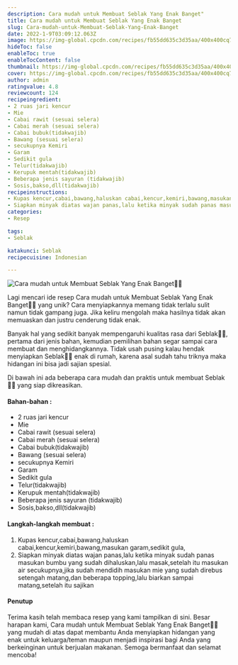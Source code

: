 ```yaml
---
description: Cara mudah untuk Membuat Seblak Yang Enak Banget"
title: Cara mudah untuk Membuat Seblak Yang Enak Banget
slug: Cara-mudah-untuk-Membuat-Seblak-Yang-Enak-Banget
date: 2022-1-9T03:09:12.063Z
image: https://img-global.cpcdn.com/recipes/fb55dd635c3d35aa/400x400cq70/photo.jpg
hideToc: false
enableToc: true
enableTocContent: false
thumbnail: https://img-global.cpcdn.com/recipes/fb55dd635c3d35aa/400x400cq70/photo.jpg
cover: https://img-global.cpcdn.com/recipes/fb55dd635c3d35aa/400x400cq70/photo.jpg
author: admin
ratingvalue: 4.8
reviewcount: 124
recipeingredient:
- 2 ruas jari kencur
- Mie
- Cabai rawit (sesuai selera)
- Cabai merah (sesuai selera)
- Cabai bubuk(tidakwajib)
- Bawang (sesuai selera)
- secukupnya Kemiri
- Garam
- Sedikit gula
- Telur(tidakwajib)
- Kerupuk mentah(tidakwajib)
- Beberapa jenis sayuran (tidakwajib)
- Sosis,bakso,dll(tidakwajib)
recipeinstructions:
- Kupas kencur,cabai,bawang,haluskan cabai,kencur,kemiri,bawang,masukan garam,sedikit gula,
- Siapkan minyak diatas wajan panas,lalu ketika minyak sudah panas masukan bumbu yang sudah dihaluskan,lalu masak,setelah itu masukan air secukupnya,jika sudah mendidih masukan mie yang sudah direbus setengah matang,dan beberapa topping,lalu biarkan sampai matang,setelah itu sajikan
categories:
- Resep

tags:
- Seblak

katakunci: Seblak
recipecuisine: Indonesian

---
```


![Cara mudah untuk Membuat Seblak Yang Enak Banget👩‍🍳](https://img-global.cpcdn.com/recipes/fb55dd635c3d35aa/400x400cq70/photo.jpg)

Lagi mencari ide resep Cara mudah untuk Membuat Seblak Yang Enak Banget👩‍🍳 yang unik? Cara menyiapkannya memang tidak terlalu sulit namun tidak gampang juga. Jika keliru mengolah maka hasilnya tidak akan memuaskan dan justru cenderung tidak enak.

Banyak hal yang sedikit banyak mempengaruhi kualitas rasa dari Seblak👩‍🍳, pertama dari jenis bahan, kemudian pemilihan bahan segar sampai cara membuat dan menghidangkannya. Tidak usah pusing kalau hendak menyiapkan Seblak👩‍🍳 enak di rumah, karena asal sudah tahu triknya maka hidangan ini bisa jadi sajian spesial.

Di bawah ini ada beberapa cara mudah dan praktis untuk membuat Seblak👩‍🍳 yang siap dikreasikan.

<!--inarticleads1-->

#### Bahan-bahan :

- 2 ruas jari kencur
- Mie
- Cabai rawit (sesuai selera)
- Cabai merah (sesuai selera)
- Cabai bubuk(tidakwajib)
- Bawang (sesuai selera)
- secukupnya Kemiri
- Garam
- Sedikit gula
- Telur(tidakwajib)
- Kerupuk mentah(tidakwajib)
- Beberapa jenis sayuran (tidakwajib)
- Sosis,bakso,dll(tidakwajib)

<!--inarticleads2-->

#### Langkah-langkah membuat :

1. Kupas kencur,cabai,bawang,haluskan cabai,kencur,kemiri,bawang,masukan garam,sedikit gula,
1. Siapkan minyak diatas wajan panas,lalu ketika minyak sudah panas masukan bumbu yang sudah dihaluskan,lalu masak,setelah itu masukan air secukupnya,jika sudah mendidih masukan mie yang sudah direbus setengah matang,dan beberapa topping,lalu biarkan sampai matang,setelah itu sajikan

#### Penutup

Terima kasih telah membaca resep yang kami tampilkan di sini. Besar harapan kami, Cara mudah untuk Membuat Seblak Yang Enak Banget👩‍🍳 yang mudah di atas dapat membantu Anda menyiapkan hidangan yang enak untuk keluarga/teman maupun menjadi inspirasi bagi Anda yang berkeinginan untuk berjualan makanan. Semoga bermanfaat dan selamat mencoba!